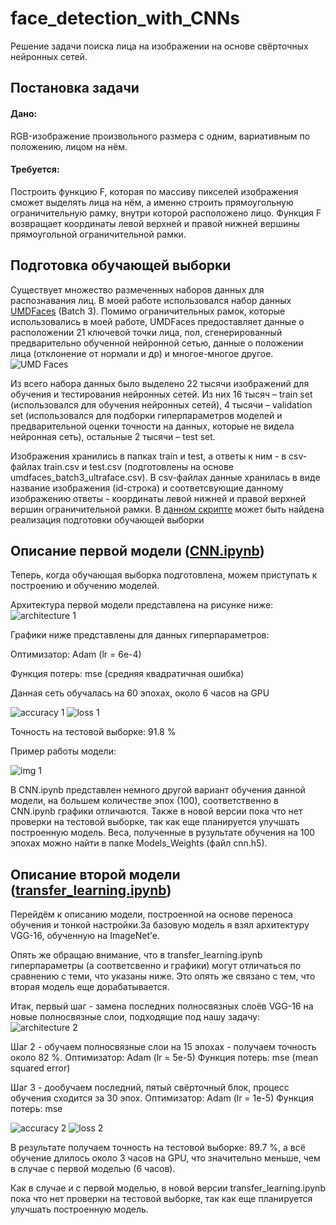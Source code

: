 # face_detection_with_CNNs
Решение задачи поиска лица на изображении на основе свёрточных нейронных сетей.
## Постановка задачи 
#### Дано:
RGB-изображение произвольного размера с одним, вариативным по положению, лицом на нём.
#### Требуется:
Построить функцию F, которая по массиву пикселей изображения сможет выделять лица на нём, а именно строить прямоугольную ограничительную рамку, внутри которой расположено лицо. Функция F возвращает координаты левой верхней и правой нижней вершины прямоугольной ограничительной рамки.

## Подготовка обучающей выборки
Существует множество размеченных наборов данных для распознавания лиц. В моей работе использовался набор данных [UMDFaces](https://www.umdfaces.io/) (Batch 3). Помимо ограничительных рамок, которые использовались в моей работе, UMDFaces предоставляет данные о расположении 21 ключевой точки лица, пол, сгенерированный предварительно обученной нейронной сетью, данные о положении лица (отклонение от нормали и др) и многое-многое другое.
![UMD Faces](https://github.com/Gumilevski/face_detection_with_CNNs/blob/master/images/2019-05-30_14-28-25.png)

Из всего набора данных было выделено 22 тысячи изображений для обучения и тестирования нейронных сетей. Из них 16 тысяч – train set (использовался для обучения нейронных сетей), 4 тысячи – validation set (использовался для подборки гиперпараметров моделей и предварительной оценки точности на данных, которые не видела нейронная сеть), остальные 2 тысячи – test set.

Изображения хранились в папках train и test, а ответы к ним - в csv-файлах train.csv и test.csv (подготовлены на основе umdfaces_batch3_ultraface.csv). В csv-файлах данные хранилась в виде название изображения (id-строка) и соответсвующие данному изображению ответы - координаты левой нижней и правой верхней вершин ограничительной рамки. 
В [данном скрипте](https://github.com/Gumilevski/face_detection_with_CNNs/blob/master/generating_script.ipynb) может быть найдена реализация подготовки обучающей выборки

## Описание первой модели ([CNN.ipynb](https://github.com/Gumilevski/face_detection_with_CNNs/blob/master/CNN.ipynb))
Теперь, когда обучающая выборка подготовлена, можем приступать к построению и обучению моделей.

Архитектура первой модели представлена на рисунке ниже:
![architecture 1](https://github.com/Gumilevski/face_detection_with_CNNs/blob/master/images/%D0%B0%D1%80%D1%85%D0%B8%D1%82%D0%B5%D0%BA%D1%82%D1%83%D1%80%D0%B0%201.png)

Графики ниже представлены для данных гиперпараметров:

Оптимизатор: Adam (lr = 6e-4)

Функция потерь: mse (средняя квадратичная ошибка)

Данная сеть обучалась на 60 эпохах, около 6 часов на GPU

![accuracy 1](https://github.com/Gumilevski/face_detection_with_CNNs/blob/master/images/2019-05-30_15-57-07.png)
![loss 1](https://github.com/Gumilevski/face_detection_with_CNNs/blob/master/images/2019-05-30_15-57-23.png)

Точность на тестовой выборке: 91.8 %

Пример работы модели:

![img 1](https://github.com/Gumilevski/face_detection_with_CNNs/blob/master/images/2019-05-30_16-02-31.png)

В CNN.ipynb представлен немного другой вариант обучения данной модели, на большем количестве эпох (100), соответственно в CNN.ipynb графики отличаются. Также в новой версии пока что нет проверки на тестовой выборке, так как еще планируется улучшать построенную модель.
Веса, полученные в рузультате обучения на 100 эпохах можно найти в папке Models_Weights (файл cnn.h5).

## Описание второй модели ([transfer_learning.ipynb](https://github.com/Gumilevski/face_detection_with_CNNs/blob/master/transfer_learning.ipynb))
Перейдём к описанию модели, построенной на основе переноса обучения и тонкой настройки.За базовую модель я взял архитектуру VGG-16, обученную на ImageNet’е. 

Опять же обращаю внимание, что в transfer_learning.ipynb гиперпараметры (а соответсвенно и графики) могут отличаться по сравнению с теми, что указаны ниже. Это опять же связано с тем, что вторая модель еще дорабатывается.

Итак, первый шаг - замена последних полносвязных слоёв VGG-16 на новые полносвязные слои, подходящие под нашу задачу:
![architecture 2](https://github.com/Gumilevski/face_detection_with_CNNs/blob/master/images/%D0%B0%D1%80%D1%85%D0%B8%D1%82%D0%B5%D0%BA%D1%82%D1%83%D1%80%D0%B02.png)

Шаг 2 - обучаем полносвязные слои на 15 эпохах - получаем точность около 82 %.
Оптимизатор: Adam (lr = 5e-5)
Функция потерь: mse (mean squared error)	

Шаг 3 - дообучаем последний, пятый свёрточный блок, процесс обучения сходится за 30 эпох.
Оптимизатор: Adam (lr = 1e-5)
Функция потерь: mse

![accuracy 2](https://github.com/Gumilevski/face_detection_with_CNNs/blob/master/images/2019-05-30_16-20-25.png)
![loss 2](https://github.com/Gumilevski/face_detection_with_CNNs/blob/master/images/2019-05-30_16-20-13.png)

В результате получаем точность на тестовой выборке: 89.7 %, а всё обучение длилось около 3 часов на GPU, что значительно меньше, чем в случае с первой моделью (6 часов). 

Как в случае и с первой моделью, в новой версии transfer_learning.ipynb пока что нет проверки на тестовой выборке, так как еще планируется улучшать построенную модель.
